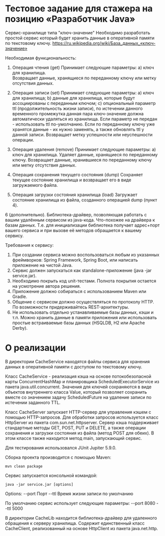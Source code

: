# Тестовое задание для стажера на позицию «Разработчик Java»
Сервис-хранилище типа "ключ-значение"
Необходимо разработать простой сервис который будет хранить данные в оперативной памяти по текстовому ключу. 
https://ru.wikipedia.org/wiki/База_данных_«ключ-значение»

Необходимая функциональность:

1. Операция чтения (get)
	Принимает следующие параметры:
		a) ключ для хранилища.	
	Возвращает данные, хранящиеся по переданному ключу или метку отсутствия данных.
	
2. Операция записи (set)
	Принимает следующие параметры:
		a) ключ для хранилища;
		b) данные для хранилища, которые будут ассоциированы с переданным ключом;
		c) опциональный параметр ttl (продолжительность жизни записи), 
			по истечении данного временного промежутка данная пара ключ-значение должна автоматически удаляться из хранилища.
			Если параметр не передан - использовать ttl по-умолчанию.
	Если по переданному ключу уже хранятся данные - их нужно заменять, а также обновлять ttl у данной записи.
	Возвращает метку успешности или неуспешности операции.

3. Операция удаления (remove)
	Принимает следующие параметры:
		a) ключ для хранилища.
	Удаляет данные, хранящиеся по переданному ключу.
	Возвращает данные, хранившиеся по переданному ключу или метку отсутствия данных.

4. Операция сохранения текущего состояния (dump)
	Сохраняет текущее состояние хранилища и возвращает его в виде загружаемого файла.
	
5. Операция загрузки состояния хранилища (load)
	Загружает состояние хранилища из файла, созданного операцией dump (пункт 4).

6 (дополнительно). Библиотека-драйвер, позволяющая работать с вашим удалённым сервисом из java-кода. Что-похожее на драйвера к базам данных.
	Т.е. для инициализации библиотека получает адрес+порт вашего сервиса и при вызове её методов обращается к вашему сервису.

Требования к сервису:
1. При создании сервиса можно воспользоваться любым из указанных фреймворков: Spring Framework, Spring Boot, или написать приложение на чистой Java.
2. Сервис должен запускаться как standalone-приложение (java -jar service.jar).
3. Необходимо покрыть код unit-тестами. Полнота покрытия остается на усмотрение автора решения.
4. Приложение должно собираться с использованием Maven или Gradle.
5. Общение с сервисом должно осуществляться по протоколу HTTP. По возможности придерживайтесь REST-архитектуры.
6. Не использовать отдельно устанавливаемые базы данных, кэши и т.п. 
	Можно хранить данные в памяти приложения или использовать простые встраиваемые базы данных (HSQLDB, H2 или Apache Derby).

# О реализации
В директории CacheService находятся файлы сервиса для хранения данных в оперативной памяти с доступом по текстовому ключу.

Класс CacheService - реализация кэша на основе потокобезопасной карты ConcurrentHashMap и планировщика ScheduledExecutorService из пакета java.util.concurrent. Значения для ключей сохраняются в виде объектов внутреннего класса Value, который позволяет сохранить вместе со значением задачу ScheduledFuture на удаление записи по истечении заданного TTL.

Класс CacheServer запускает HTTP-сервер для управления кэшем с помощью HTTP-запросов. Для обработки запросов используется класс HttpServer из пакета com.sun.net.httpserver. Сервер кэша поддерживает стандартные методы GET, POST, PUT и DELETE, а также операции сохранения и загрузки состояния из файла (метод POST для обеих). В этом классе также находится метод main, запускающий сервис.

Для тестирования использовался JUnit Jupiter 5.9.0.

Сборка проекта производится с помощью Maven:

	mvn clean package

Сервис запускается консольной командой:

	java -jar service.jar [options]

Options:
	--port <port>		Порт
	--ttl <milliseconds>	Время жизни записи по умолчанию

По умолчанию сервис использует следующие параметры: --port 8080 --ttl 5000

В директории CacheLib находится библиотека-драйвер для удаленного обращения к серверу хранилища. Содержит единственный класс CacheClient, 
реализованный на основе HttpClient из пакета java.net.http.
